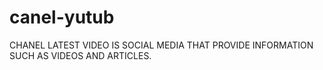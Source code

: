 # canel-yutub
CHANEL LATEST VIDEO IS SOCIAL MEDIA THAT PROVIDE INFORMATION SUCH AS VIDEOS AND ARTICLES.

